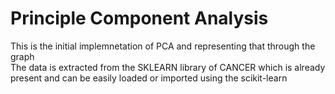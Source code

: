 # Principle Component Analysis
This is the initial implemnetation of PCA and representing that through the graph <br>
The data is extracted from the SKLEARN library of CANCER which is already present and can be easily loaded or imported using the scikit-learn
